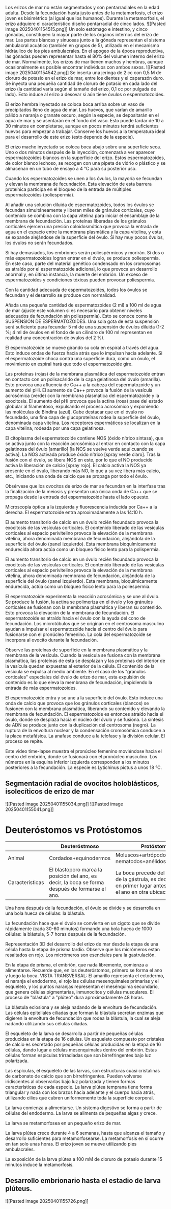 Los erizos de mar no están segmentados y son pentarradiales en la edad adulta. Desde la fecundación hasta justo antes de la metamorfosis, el erizo joven es bisimétrico (al igual que los humanos). Durante la metamorfosis, el erizo adquiere el característico diseño pentarradial de cinco lados.
![[Pasted image 20250401154515.png]]
Un solo estómago e intestino, y cinco gónadas, constituyen la mayor parte de los órganos internos del erizo de mar. Las partes blancas y sinuosas junto a la gónada representan el sistema ambulacral acuático (también en grupos de 5), utilizado en el mecanismo hidráulico de los pies ambulacrales. En el apogeo de la época reproductiva, las gónadas pueden representar hasta el 80% del volumen interno del erizo de mar.
Normalmente, los erizos de mar tienen machos y hembras, aunque ocasionalmente es posible encontrar individuos con ambos sexos.
![[Pasted image 20250401154542.png]]
Se inserta una jeringa de 2 cc con 0,5 M de cloruro de potasio en el erizo de mar, entre los dientes y el caparazón duro. Se inyecta una pequeña cantidad de cloruro de potasio en cada lado del erizo (la cantidad varía según el tamaño del erizo, 0,1 cc por pulgada de lado). Esto induce al erizo a desovar si aún tiene óvulos o espermatozoides.

El erizo hembra inyectado se coloca boca arriba sobre un vaso de precipitados lleno de agua de mar. Los huevos, que varían de amarillo pálido a naranja o granate oscuro, según la especie, se depositarán en el agua de mar y se asentarán en el fondo del vaso. Esto puede tardar de 10 a 30 minutos en completarse, aunque en pocos minutos tendrá suficientes huevos para empezar a trabajar. Conserve los huevos a la temperatura ideal para el desarrollo de este erizo (esto depende de la especie).

El erizo macho inyectado se coloca boca abajo sobre una superficie seca. Uno o dos minutos después de la inyección, comenzará a ver aparecer espermatozoides blancos en la superficie del erizo. Estos espermatozoides, de color blanco lechoso, se recogen con una pipeta de vidrio o plástico y se almacenan en un tubo de ensayo a 4 °C para su posterior uso.

Cuando los espermatozoides se unen a los óvulos, la mayoría se fecundan y elevan la membrana de fecundación.
Esta elevación de esta barrera proteínica participa en el bloqueo de la entrada de múltiples espermatozoides (poliespermia).

Al añadir una solución diluida de espermatozoides, todos los óvulos se fecundan simultáneamente y liberan miles de gránulos corticales, cuyo contenido se combina con la capa vitelina para iniciar el ensamblaje de la membrana de fecundación. Las proteínas liberadas de los gránulos corticales ejercen una presión coloidosmótica que provoca la entrada de agua en el espacio entre la membrana plasmática y la capa vitelina, y esta se expande alejándose de la superficie del óvulo. Si hay muy pocos óvulos, los óvulos no serán fecundados.


Si hay demasiados, los embriones serán poliespérmicos y morirán.
Si dos o más espermatozoides logran entrar en el óvulo, se produce poliespermia. En este caso, parte del material genético condensado en los cromosomas es atraído por el espermatozoide adicional, lo que provoca un desarrollo anormal y, en última instancia, la muerte del embrión. Un exceso de espermatozoides y condiciones tóxicas pueden provocar poliespermia.

Con la cantidad adecuada de espermatozoides, todos los óvulos se fecundan y el desarrollo se produce con normalidad.

Añada una pequeña cantidad de espermatozoides (2 ml) a 100 ml de agua de mar (ajuste este volumen si es necesario para obtener niveles adecuados de fecundación sin poliespermia). Esto se conoce como la SUSPENSIÓN DE ESPERMATOZOIDES. Una sola gota de esta suspensión será suficiente para fecundar 5 ml de una suspensión de óvulos diluida (1-2 %; 4 ml de óvulos en el fondo de un cilindro de 100 ml representan en realidad una concentración de óvulos del 2 %).

El espermatozoide se mueve girando su cola en espiral a través del agua. Esto induce ondas de fuerza hacia atrás que lo impulsan hacia adelante.
Si el espermatozoide choca contra una superficie dura, como un óvulo, el movimiento en espiral hará que todo el espermatozoide gire.

Las proteínas (rojas) de la membrana plasmática del espermatozoide entran en contacto con un polisacárido de la capa gelatinosa del óvulo (amarilla). Esto provoca una afluencia de Ca++ a la cabeza del espermatozoide y un aumento del pHi. El aumento de Ca++ provoca la fusión de la vesícula acrosómica (verde) con la membrana plasmática del espermatozoide y la exocitosis. El aumento del pHi provoca que la actina (rosa) pase del estado globular al filamentoso, expulsando el proceso acrosómico y exponiendo las moléculas de Bindina (azul). Cabe destacar que en el óvulo no fecundado, una fina capa de glucoproteínas rodea la superficie del óvulo, denominada capa vitelina. Los receptores espermáticos se localizan en la capa vitelina, rodeada por una capa gelatinosa.


El citoplasma del espermatozoide contiene NOS (óxido nítrico sintasa), que se activa junto con la reacción acrosómica al entrar en contacto con la capa gelatinosa del óvulo [amarillo] [la NOS se vuelve verde aquí cuando se activa].
La NOS activada produce óxido nítrico [spray verde claro]. Tras la fusión con el óvulo, se libera NOS en este, por lo que el NO producido activa la liberación de calcio [spray rojo]. El calcio activa la NOS ya presente en el óvulo, liberando más NO, lo que a su vez libera más calcio, etc., iniciando una onda de calcio que se propaga por todo el óvulo.

Obsérvese que los ovocitos de erizo de mar se fecundan en la interfase tras la finalización de la meiosis y presentan una única onda de Ca++ que se propaga desde la entrada del espermatozoide hasta el lado opuesto.

Microscopía óptica a la izquierda y fluorescencia inducida por Ca++ a la derecha.
El espermatozoide entra aproximadamente a las 14:10 h.

El aumento transitorio de calcio en un óvulo recién fecundado provoca la exocitosis de las vesículas corticales. El contenido liberado de las vesículas corticales al espacio perivitelino provoca la elevación de la membrana vitelina, ahora denominada membrana de fecundación, alejándola de la superficie del óvulo (panel izquierdo). Esta membrana bioquímicamente endurecida ahora actúa como un bloqueo físico lento para la polispermia.

El aumento transitorio de calcio en un óvulo recién fecundado provoca la exocitosis de las vesículas corticales. El contenido liberado de las vesículas corticales al espacio perivitelino provoca la elevación de la membrana vitelina, ahora denominada membrana de fecundación, alejándola de la superficie del óvulo (panel izquierdo). Esta membrana, bioquímicamente endurecida, actúa como un bloqueo físico lento para la poliespermia.

El espermatozoide experimenta la reacción acrosómica y se une al óvulo. Se produce la fusión, la actina se polimeriza en el óvulo y los gránulos corticales se fusionan con la membrana plasmática y liberan su contenido. Esto provoca la elevación de la membrana de fecundación. El espermatozoide es atraído hacia el óvulo con la ayuda del cono de fecundación. Los microtúbulos que se originan en el centrosoma masculino ayudan a impulsar el espermatozoide hacia el centro del óvulo para fusionarse con el pronúcleo femenino.
La cola del espermatozoide se incorpora al ovocito durante la fecundación.

Observe las proteínas de superficie en la membrana plasmática y la membrana de la vesícula. Cuando la vesícula se fusiona con la membrana plasmática, las proteínas de esta se desplazan y las proteínas del interior de la vesícula quedan expuestas al exterior de la célula. El contenido de la vesícula se expulsa al medio ambiente. En el caso de los "gránulos corticales" especiales del óvulo de erizo de mar, esta expulsión de contenido es lo que eleva la membrana de fecundación, impidiendo la entrada de más espermatozoides.

El espermatozoide entra y se une a la superficie del óvulo. Esto induce una onda de calcio que provoca que los gránulos corticales (blancos) se fusionen con la membrana plasmática, liberando su contenido y elevando la membrana de fecundación. El espermatozoide es entonces atraído hacia el óvulo, donde se desplaza hacia el núcleo del óvulo y se fusiona. La síntesis de ADN se produce junto con la duplicación del centrosoma (negro). La ruptura de la envoltura nuclear y la condensación cromosómica conducen a la placa metafásica. La anafase conduce a la telofase y la división celular. El proceso se repite.

Este video time-lapse muestra el pronúcleo femenino moviéndose hacia el centro del embrión, donde se fusionará con el pronúcleo masculino. Los números en la esquina inferior izquierda corresponden a los minutos posteriores a la fecundación. La especie es Lytichinus pictus a unos 18 °C.

## Segmentación radial de ovocitos holoblásticos, isolecíticos de erizo de mar
![[Pasted image 20250401155034.png]]
![[Pasted image 20250401155041.png]]
# Deuteróstomos vs Protóstomos

|                 | Deuteróstmoso                                                                                   | Protóstomos                                                                                                                    |
| --------------- | ----------------------------------------------------------------------------------------------- | ------------------------------------------------------------------------------------------------------------------------------ |
| Animal          | Cordados+equinodermos                                                                           | Moluscos+artrópodos+gusanos nematodos+anélidos+platelmintos                                                                    |
| Características | El blastoporo marca la posición del ano, es decir, la boca se forma después de formarse el ano. | La boca precede  del blastoporo de la gástrula, es decir, se forma en primer lugar antes de formarse el ano en  otra ubicación |
Una hora después de la fecundación, el óvulo se divide y se desarrolla en una bola hueca de células: la blástula.

La fecundación hace que el óvulo se convierta en un cigoto que se divide rápidamente (cada 30-60 minutos) formando una bola hueca de 1000 células: la blástula, 5-7 horas después de la fecundación.

Representación 3D del desarrollo del erizo de mar desde la etapa de una célula hasta la etapa de prisma tardío.
Observe que los micrómeros están resaltados en rojo. Los micrómeros son esenciales para la gastrulación.

En la etapa de prisma, el embrión, que nada libremente, comienza a alimentarse.
Recuerde que, en los deuteróstomos, primero se forma el ano y luego la boca.
VISTA TRANSVERSAL: El amarillo representa el ectodermo, el naranja el endodermo, el rojo las células mesenquimales primarias y el esqueleto, y los puntos naranjas representan el mesénquima secundario, que genera células pigmentarias, inmunocitos y células musculares. El proceso de "blástula" a "plúteo" dura aproximadamente 48 horas.

La blástula eclosiona y se aleja nadando de la envoltura de fecundación.
Las células epiteliales ciliadas que forman la blástula secretan enzimas que digieren la envoltura de fecundación que rodea la blástula, la cual se aleja nadando utilizando sus células ciliadas.

El esqueleto de la larva se desarrolla a partir de pequeñas células producidas en la etapa de 16 células.
Un esqueleto compuesto por cristales de calcio es secretado por pequeñas células producidas en la etapa de 16 células, dando lugar a células mesenquimales dentro del embrión. Estas células forman espículas trirradiadas que son birrefringentes bajo luz polarizada.

Las espículas, el esqueleto de las larvas, son estructuras cuasi cristalinas de carbonato de calcio que son birrefringentes. Pueden volverse iridiscentes al observarlas bajo luz polarizada y tienen formas características de cada especie. La larva plútea temprana tiene forma triangular y nada con los brazos hacia adelante y el cuerpo hacia atrás, utilizando cilios que cubren uniformemente toda la superficie corporal.

La larva comienza a alimentarse.
Un sistema digestivo se forma a partir de células del endodermo. La larva se alimenta de pequeñas algas y crece.

La larva se metamorfosea en un pequeño erizo de mar.

La larva plútea crece durante 4 a 6 semanas, hasta que alcanza el tamaño y desarrollo suficientes para metamorfosearse. La metamorfosis en sí ocurre en tan solo unas horas. El erizo joven se mueve utilizando pies ambulacrales.

La exposición de la larva plútea a 100 mM de cloruro de potasio durante 15 minutos induce la metamorfosis.

## Desarrollo embrionario hasta el estadio  de larva plúteus.
![[Pasted image 20250401155726.png]]
